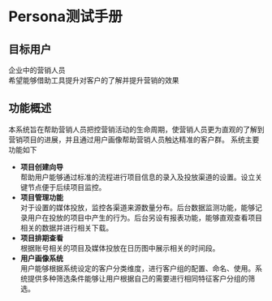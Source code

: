# Persona测试手册
## 目标用户
企业中的营销人员  
希望能够借助工具提升对客户的了解并提升营销的效果
## 功能概述
本系统旨在帮助营销人员把控营销活动的生命周期，使营销人员更为直观的了解到营销项目的进展，并且通过用户画像帮助营销人员触达精准的客户群。
系统主要功能如下
- **项目创建向导**  
帮助用户能够通过标准的流程进行项目信息的录入及投放渠道的设置。设立关键节点便于后续项目监控。
- **项目管理功能**  
对于设置的媒体投放，监控各渠道来源数量分布。后台数据监测功能，能够记录用户在投放的项目中产生的行为。后台另设有报表功能，能够直观查看项目相关的数据并进行相关下载。
- **项目排期查看**  
根据账号相关的项目及媒体投放在日历图中展示相关的时间段。
- **用户画像系统**  
用户能够根据系统设定的客户分类维度，进行客户组的配置、命名、使用。系统提供多种筛选条件能够让用户根据自己的需要进行相同特征客户分组的筛选。
